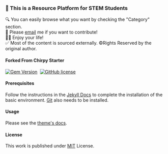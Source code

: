 ### 👋 This is a Resource Platform for STEM Students 
🔍 You can easily browse what you want by checking the "Category" section.<br>
📮 Please [email](applyforcontirbute@qinshizz.com) me if you want to contribute!<br>
🏄‍♀️ Enjoy your life!<br>
✅ Most of the content is sourced externally.
©️Rights Reserved by the original author.

#### Forked From Chirpy Starter 
[![Gem Version](https://img.shields.io/gem/v/jekyll-theme-chirpy)][gem]&nbsp;
[![GitHub license](https://img.shields.io/github/license/cotes2020/chirpy-starter.svg?color=blue)][mit]

#### Prerequisites

Follow the instructions in the [Jekyll Docs](https://jekyllrb.com/docs/installation/) to complete the installation of
the basic environment. [Git](https://git-scm.com/) also needs to be installed.

#### Usage

Please see the [theme's docs](https://github.com/cotes2020/jekyll-theme-chirpy#documentation).

#### License

This work is published under [MIT][mit] License.

[gem]: https://rubygems.org/gems/jekyll-theme-chirpy
[chirpy]: https://github.com/cotes2020/jekyll-theme-chirpy/
[use-template]: https://github.com/cotes2020/chirpy-starter/generate
[CD]: https://en.wikipedia.org/wiki/Continuous_deployment
[mit]: https://github.com/cotes2020/chirpy-starter/blob/master/LICENSE
